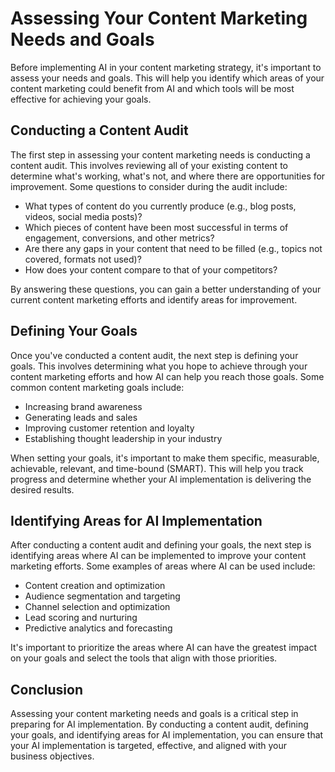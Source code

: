 Assessing Your Content Marketing Needs and Goals
================================================================================================================================

Before implementing AI in your content marketing strategy, it's important to assess your needs and goals. This will help you identify which areas of your content marketing could benefit from AI and which tools will be most effective for achieving your goals.

Conducting a Content Audit
--------------------------

The first step in assessing your content marketing needs is conducting a content audit. This involves reviewing all of your existing content to determine what's working, what's not, and where there are opportunities for improvement. Some questions to consider during the audit include:

* What types of content do you currently produce (e.g., blog posts, videos, social media posts)?
* Which pieces of content have been most successful in terms of engagement, conversions, and other metrics?
* Are there any gaps in your content that need to be filled (e.g., topics not covered, formats not used)?
* How does your content compare to that of your competitors?

By answering these questions, you can gain a better understanding of your current content marketing efforts and identify areas for improvement.

Defining Your Goals
-------------------

Once you've conducted a content audit, the next step is defining your goals. This involves determining what you hope to achieve through your content marketing efforts and how AI can help you reach those goals. Some common content marketing goals include:

* Increasing brand awareness
* Generating leads and sales
* Improving customer retention and loyalty
* Establishing thought leadership in your industry

When setting your goals, it's important to make them specific, measurable, achievable, relevant, and time-bound (SMART). This will help you track progress and determine whether your AI implementation is delivering the desired results.

Identifying Areas for AI Implementation
---------------------------------------

After conducting a content audit and defining your goals, the next step is identifying areas where AI can be implemented to improve your content marketing efforts. Some examples of areas where AI can be used include:

* Content creation and optimization
* Audience segmentation and targeting
* Channel selection and optimization
* Lead scoring and nurturing
* Predictive analytics and forecasting

It's important to prioritize the areas where AI can have the greatest impact on your goals and select the tools that align with those priorities.

Conclusion
----------

Assessing your content marketing needs and goals is a critical step in preparing for AI implementation. By conducting a content audit, defining your goals, and identifying areas for AI implementation, you can ensure that your AI implementation is targeted, effective, and aligned with your business objectives.
